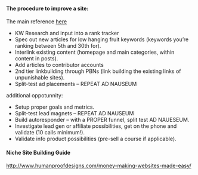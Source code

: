 #### The procedure to improve a site:

The main reference [here](http://www.nohatdigital.com/blog/buying-internet-businesses-why-i-started-a-buyers-pack/)

* KW Research and input into a rank tracker
* Spec out new articles for low hanging fruit keywords (keywords you’re ranking between 5th and 30th for).
* Interlink existing content (homepage and main categories, within content in posts).
* Add articles to contributor accounts
* 2nd tier linkbuilding through PBNs (link building the existing links of unpunishable sites).
* Split-test ad placements – REPEAT AD NAUSEUM

additional oppotunnity:

* Setup proper goals and metrics.
* Split-test lead magnets  – REPEAT AD NAUSEUM
* Build autoresponder – with a PROPER funnel, split test AD NAUESEUM.
* Investigate lead gen or affiliate possibilities, get on the phone and validate (10 calls minimum!).
* Validate info product possibilities (pre-sell a course if applicable).


#### Niche Site Building Guide

http://www.humanproofdesigns.com/money-making-websites-made-easy/




